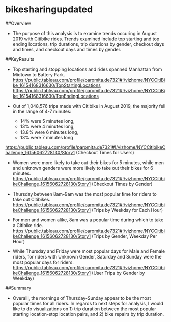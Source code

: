 # bikesharingupdated
##Overview
 - The purpose of this analysis is to examine trends occuring in August 2019 with Citibike rides. Trends examined include top starting and top ending locations, trip durations, trip durations by gender, checkout days and times, and checkout days and times by gender. 

##KeyResults
- Top starting and stopping locations and rides spanned Manhattan from Midtown to Battery Park.
https://public.tableau.com/profile/paromita.de7321#!/vizhome/NYCCitiBike_16154168316630/TopStartingLocations
https://public.tableau.com/profile/paromita.de7321#!/vizhome/NYCCitiBike_16154168316630/TopEndingLocations
 
- Out of 1,048,576 trips made with Citibike in August 2019, the majority fell in the range of 4-7 minutes:
  * 14% were 5 minutes long, 
  * 13% were 4 minutes long,
  * 13.8% were 6 minutes long, 
  * 13% were 7 minutes long 
  
https://public.tableau.com/profile/paromita.de7321#!/vizhome/NYCCitibikeChallenge_16156062728130/Story1 (Checkout Times for Users)
 
- Women were more likely to take out their bikes for 5 minutes, while men and unknown genders were more likely to take out their bikes for 6 minutes.
https://public.tableau.com/profile/paromita.de7321#!/vizhome/NYCCitibikeChallenge_16156062728130/Story1 (Checkout Times by Gender)
 
- Thursday between 8am-9am was the most popular time for riders to take out Citibikes.
https://public.tableau.com/profile/paromita.de7321#!/vizhome/NYCCitibikeChallenge_16156062728130/Story1 (Trips by Weekday for Each Hour)

- For men and women alike, 8am was a popular time during which to take a Citibike ride.
https://public.tableau.com/profile/paromita.de7321#!/vizhome/NYCCitibikeChallenge_16156062728130/Story1 (Trips by Gender, Weekday Per Hour)
 
 - While Thursday and Friday were most popular days for Male and Female riders, for riders with Unknown Gender, Saturday and Sunday were the most popular days for riders.
https://public.tableau.com/profile/paromita.de7321#!/vizhome/NYCCitibikeChallenge_16156062728130/Story1 (User Trips by Gender by Weekday) 

##Summary
 - Overalll, the mornings of Thursday-Sunday appear to be the most popular times for all riders. In regards to next steps for analysis, I would like to do visualizations on 1) trip duration between the most popular starting location-stop location pairs, and 2) bike repairs by trip duration. 



